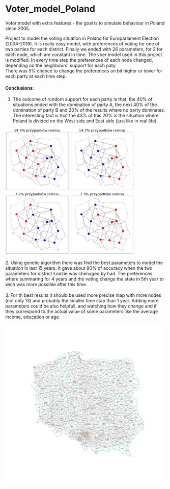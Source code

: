 # Voter_model_Poland
Voter model with extra features - the goal is to simulate behaviour in Poland since 2005.

Project to model the voting situation in Poland for Europarlament Election (2004-2019). It is really easy model, with preferences of voting for one of two parties for each district. Finally we ended with 26 parameters, for 2 for each node, which are constant in time. The voer model used in this project is modified. In every time step the preferences of each node changed, depending on the neighbours' support for each paty. <br>
There was 5% chance to change the preferences on bit higher or lower for each party at each time step.
#### Conclusions: <br>
1. The outcome of rundom support for each party is that, the 40% of situations ended with the domination of party A, the next 40% of the domination of party B and 20% of the results where no party dominates. The interesting fact is that the 43% of this 20% is the situation where Poland is divided on the West side and East side (just like in real life).
<p float="left">
  <img src="random-poland/14_4remisy.png" width="200"/>
  <img src="random-poland/14_7remisy.png" width="200"/>
  <img src="random-poland/7_2remisy.png"  width="200"/>
  <img src="random-poland/7_3remisy.png"  width="200"/>
</p>
2. Using genetic algorithm there was find the best parameters to model the situation in last 15 years. It gave about 90% of accuracy when the two parameters for district Łódzie was chenaged by had. The preferences where summaring for 4 years and the voting change the state in 5th year to wich was more possible after this time.<br>  <br>
3. For th best results it should be used more precise map with more nodes (not only 13) and probably the smaller time stap than 1 year. Adding more parameters could be also helpfull, and watching how they change and if they correspond to the actual value of some parameters like the average income, education or age.

![Alt text](powiaty.png?raw=true "powiaty")
